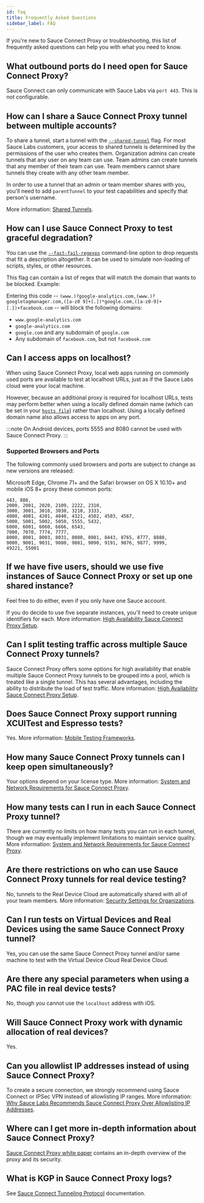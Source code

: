 ```yaml
---
id: faq
title: Frequently Asked Questions
sidebar_label: FAQ
---
```


If you're new to Sauce Connect Proxy or troubleshooting, this list of frequently asked questions can help you with what you need to know.

## What outbound ports do I need open for Sauce Connect Proxy?

Sauce Connect can only communicate with Sauce Labs via `port 443`. This is not configurable.

## How can I share a Sauce Connect Proxy tunnel between multiple accounts?

To share a tunnel, start a tunnel with the [`--shared-tunnel`](/dev/cli/sauce-connect-proxy) flag. For most Sauce Labs customers, your access to shared tunnels is determined by the permissions of the user who creates them. Organization admins can create tunnels that any user on any team can use. Team admins can create tunnels that any member of their team can use. Team members cannot share tunnels they create with any other team member.

In order to use a tunnel that an admin or team member shares with you, you'll need to add `parentTunnel` to your test capabilities and specify that person's username.

More information: [Shared Tunnels](/dev/test-configuration-options).


## How can I use Sauce Connect Proxy to test graceful degradation?

You can use the [`--fast-fail-regexps`](/dev/cli/sauce-connect-proxy) command-line option to drop requests that fit a description altogether. It can be used to simulate non-loading of scripts, styles, or other resources.

This flag can contain a list of regex that will match the domain that wants to be blocked. Example:

Entering this code -- `(www.)?google-analytics.com,(www.)?googletagmanager.com,([a-z0 9]+[.])*google.com,([a-z0-9]+[.])+facebook.com` -- will block the following domains:
* `www.google-analytics.com`
* `google-analytics.com`
* `google.com` and any subdomain of `google.com`
* Any subdomain of `facebook.com`, but not `facebook.com`


## Can I access apps on localhost?

When using Sauce Connect Proxy, local web apps running on commonly used ports are available to test at localhost URLs, just as if the Sauce Labs cloud were your local machine.

However, because an additional proxy is required for localhost URLs, tests may perform better when using a locally defined domain name (which can be set in your [`hosts file`](http://en.wikipedia.org/wiki/Hosts_file)) rather than localhost. Using a locally defined domain name also allows access to apps on any port.

:::note
On Android devices, ports 5555 and 8080 cannot be used with Sauce Connect Proxy.
:::

### Supported Browsers and Ports

The following commonly used browsers and ports are subject to change as new versions are released:

Microsoft Edge, Chrome 71+ and the Safari browser on OS X 10.10+ and mobile iOS 8+ proxy these common ports:

    443, 888,
    2000, 2001, 2020, 2109, 2222, 2310,
    3000, 3001, 3010, 3030, 3210, 3333,
    4000, 4001, 4201, 4040, 4321, 4502, 4503, 4567,
    5000, 5001, 5002, 5050, 5555, 5432,
    6000, 6001, 6060, 6666, 6543,
    7000, 7070, 7774, 7777,
    8000, 8001, 8003, 8031, 8080, 8081, 8443, 8765, 8777, 8888,
    9000, 9001, 9031, 9080, 9081, 9090, 9191, 9876, 9877, 9999,
    49221, 55001


## If we have five users, should we use five instances of Sauce Connect Proxy or set up one shared instance?

Feel free to do either, even if you only have one Sauce account.

If you do decide to use five separate instances, you'll need to create unique identifiers for each. More information: [High Availability Sauce Connect Proxy Setup](/secure-connections/sauce-connect/setup-configuration/high-availability).


## Can I split testing traffic across multiple Sauce Connect Proxy tunnels?

Sauce Connect Proxy offers some options for high availability that enable multiple Sauce Connect Proxy tunnels to be grouped into a pool, which is treated like a single tunnel. This has several advantages, including the ability to distribute the load of test traffic. More information: [High Availability Sauce Connect Proxy Setup](/secure-connections/sauce-connect/setup-configuration/high-availability).


## Does Sauce Connect Proxy support running XCUITest and Espresso tests?

Yes. More information: [Mobile Testing Frameworks](/mobile-apps/automated-testing/appium).


## How many Sauce Connect Proxy tunnels can I keep open simultaneously?

Your options depend on your license type. More information: [System and Network Requirements for Sauce Connect Proxy](/secure-connections/sauce-connect/system-requirements).


## How many tests can I run in each Sauce Connect Proxy tunnel?

There are currently no limits on how many tests you can run in each tunnel, though we may eventually implement limitations to maintain service quality. More information: [System and Network Requirements for Sauce Connect Proxy](/secure-connections/sauce-connect/system-requirements).


## Are there restrictions on who can use Sauce Connect Proxy tunnels for real device testing?

No, tunnels to the Real Device Cloud are automatically shared with all of your team members. More information: [Security Settings for Organizations](/basics/acct-team-mgmt/org-settings).


## Can I run tests on Virtual Devices and Real Devices using the same Sauce Connect Proxy tunnel?

Yes, you can use the same Sauce Connect Proxy tunnel and/or same machine to test with the Virtual Device Cloud Real Device Cloud.


## Are there any special parameters when using a PAC file in real device tests?

No, though you cannot use the `localhost` address with iOS.


## Will Sauce Connect Proxy work with dynamic allocation of real devices?

Yes.

## Can you allowlist IP addresses instead of using Sauce Connect Proxy?

To create a secure connection, we strongly recommend using Sauce Connect or IPSec VPN instead of allowlisting IP ranges. More information: [Why Sauce Labs Recommends Sauce Connect Proxy Over Allowlisting IP Addresses](/secure-connections/sauce-connect).

## Where can I get more in-depth information about Sauce Connect Proxy?

[Sauce Connect Proxy white paper](https://saucelabs.com/resources/white-papers/sauce-connect-proxy-security-overview) contains an in-depth overview of the proxy and its security.

## What is KGP in Sauce Connect Proxy logs?

See [Sauce Connect Tunneling Protocol](/secure-connections/sauce-connect/advanced/kgp) documentation.
